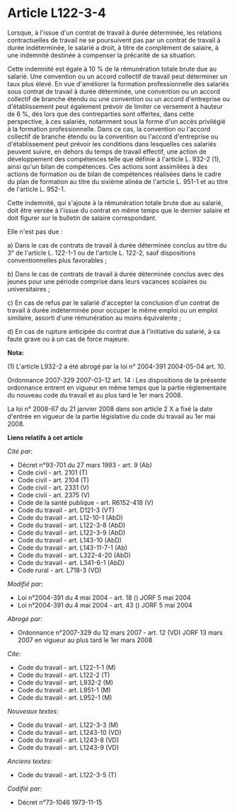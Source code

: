 # Article L122-3-4

Lorsque, à l'issue d'un contrat de travail à durée déterminée, les relations contractuelles de travail ne se poursuivent pas
par un contrat de travail à durée indéterminée, le salarié a droit, à titre de complément de salaire, à une indemnité
destinée à compenser la précarité de sa situation.

Cette indemnité est égale à 10 % de la rémunération totale brute due au salarié. Une convention ou un accord collectif de
travail peut déterminer un taux plus élevé. En vue d'améliorer la formation professionnelle des salariés sous contrat de
travail à durée déterminée, une convention ou un accord collectif de branche étendu ou une convention ou un accord
d'entreprise ou d'établissement peut également prévoir de limiter ce versement à hauteur de 6 %, dès lors que des
contreparties sont offertes, dans cette perspective, à ces salariés, notamment sous la forme d'un accès privilégié à la
formation professionnelle. Dans ce cas, la convention ou l'accord collectif de branche étendu ou la convention ou l'accord
d'entreprise ou d'établissement peut prévoir les conditions dans lesquelles ces salariés peuvent suivre, en dehors du temps
de travail effectif, une action de développement des compétences telle que définie à l'article L. 932-2 (1), ainsi qu'un
bilan de compétences. Ces actions sont assimilées à des actions de formation ou de bilan de compétences réalisées dans le
cadre du plan de formation au titre du sixième alinéa de l'article L. 951-1 et au titre de l'article L. 952-1.

Cette indemnité, qui s'ajoute à la rémunération totale brute due au salarié, doit être versée à l'issue du contrat en même
temps que le dernier salaire et doit figurer sur le bulletin de salaire correspondant.

Elle n'est pas due :

a) Dans le cas de contrats de travail à durée déterminée conclus au titre du 3° de l'article L. 122-1-1 ou de l'article L.
122-2, sauf dispositions conventionnelles plus favorables ;

b) Dans le cas de contrats de travail à durée déterminée conclus avec des jeunes pour une période comprise dans leurs
vacances scolaires ou universitaires ;

c) En cas de refus par le salarié d'accepter la conclusion d'un contrat de travail à durée indéterminée pour occuper le même
emploi ou un emploi similaire, assorti d'une rémunération au moins équivalente ;

d) En cas de rupture anticipée du contrat due à l'initiative du salarié, à sa faute grave ou à un cas de force majeure.

**Nota:**

(1) L'article L932-2 a été abrogé par la loi n° 2004-391 2004-05-04 art. 10. 

Ordonnance 2007-329 2007-03-12 art. 14 : Les dispositions de la présente ordonnance entrent en vigueur en même temps que la
partie réglementaire du nouveau code du travail et au plus tard le 1er mars 2008.

La loi n° 2008-67 du 21 janvier 2008 dans son article 2 X a fixé la date d'entrée en vigueur de la partie législative du code
du travail au 1er mai 2008.

**Liens relatifs à cet article**

_Cité par_:

  - Décret n°93-701 du 27 mars 1993 - art. 9 (Ab)
  - Code civil - art. 2101 (T)
  - Code civil - art. 2104 (T)
  - Code civil - art. 2331 (V)
  - Code civil - art. 2375 (V)
  - Code de la santé publique - art. R6152-418 (V)
  - Code du travail - art. D121-3 (VT)
  - Code du travail - art. L12-10-1 (AbD)
  - Code du travail - art. L122-3-8 (AbD)
  - Code du travail - art. L122-3-9 (AbD)
  - Code du travail - art. L143-10 (AbD)
  - Code du travail - art. L143-11-7-1 (Ab)
  - Code du travail - art. L322-4-20 (AbD)
  - Code du travail - art. L341-6-1 (AbD)
  - Code rural - art. L718-3 (VD)

_Modifié par_:

  - Loi n°2004-391 du 4 mai 2004 - art. 18 () JORF 5 mai 2004
  - Loi n°2004-391 du 4 mai 2004 - art. 43 () JORF 5 mai 2004

_Abrogé par_:

  - Ordonnance n°2007-329 du 12 mars 2007 - art. 12 (VD) JORF 13 mars 2007 en vigueur au plus tard le 1er mars 2008

_Cite_:

  - Code du travail - art. L122-1-1 (M)
  - Code du travail - art. L122-2 (T)
  - Code du travail - art. L932-2 (M)
  - Code du travail - art. L951-1 (M)
  - Code du travail - art. L952-1 (M)

_Nouveaux textes_:

  - Code du travail - art. L122-3-3 (M)
  - Code du travail - art. L1243-10 (VD)
  - Code du travail - art. L1243-8 (VD)
  - Code du travail - art. L1243-9 (VD)

_Anciens textes_:

  - Code du travail - art. L122-3-5 (T)

_Codifié par_:

  - Décret n°73-1046 1973-11-15

